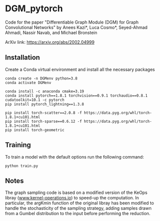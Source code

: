 # DGM_pytorch

Code for the paper "Differentiable Graph Module (DGM) for Graph Convolutional Networks" by Anees Kazi*, Luca Cosmo*, Seyed-Ahmad Ahmadi, Nassir Navab, and Michael Bronstein

ArXiv link: https://arxiv.org/abs/2002.04999

## Installation

Create a Conda virtual environment and install all the necessary packages

```
conda create -n DGMenv python=3.8
conda activate DGMenv
```

```
conda install -c anaconda cmake=3.19
conda install pytorch==1.8.1 torchvision==0.9.1 torchaudio==0.8.1 cudatoolkit=10.1 -c pytorch
pip install pytorch_lightning==1.3.8

pip install torch-scatter==2.0.8 -f https://data.pyg.org/whl/torch-1.8.1+cu101.html
pip install torch-sparse==0.6.12 -f https://data.pyg.org/whl/torch-1.8.1+cu101.html
pip install torch-geometric
```

## Training

To train a model with the default options run the following command:
```
python train.py
``` 

## Notes
The graph sampling code is based on a modified version of the KeOps libray (www.kernel-operations.io) to speed-up the computation. In particular, the argKmin function of the original libray has been modified to handle the stochasticity of the sampling strategy, adding samples drawn from a Gumbel distribution to the input before performing the reduction.
